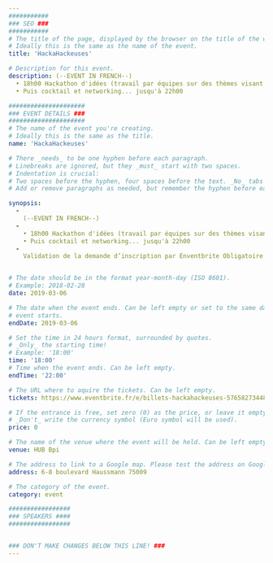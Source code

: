 ```yaml
---
###########
### SEO ###
###########
# The title of the page, displayed by the browser on the title of the window.
# Ideally this is the same as the name of the event.
title: 'HackaHackeuses'

# Description for this event. 
description: (--EVENT IN FRENCH--)
  • 18h00 Hackathon d'idées (travail par équipes sur des thèmes visant à soutenir la volonté des femmes à prendre leur place dans l'écosystème des Blockchains puis restitution) jusqu’à 20h30.
  • Puis cocktail et networking... jusqu'à 22h00 

#####################
### EVENT DETAILS ###
#####################
# The name of the event you're creating.
# Ideally this is the same as the title.
name: 'HackaHackeuses'

# There _needs_ to be one hyphen before each paragraph.
# Linebreaks are ignored, but they _must_ start with two spaces.
# Indentation is crucial:
# Two spaces before the hyphen, four spaces before the text. _No_ tabs allowed.
# Add or remove paragraphs as needed, but remember the hyphen before each entry.

synopsis:
  -
    (--EVENT IN FRENCH--)
  -
    • 18h00 Hackathon d'idées (travail par équipes sur des thèmes visant à soutenir la volonté des femmes à prendre leur place dans l'écosystème des Blockchains puis restitution) jusqu’à 20h30.
    • Puis cocktail et networking... jusqu'à 22h00 
  -
    Validation de la demande d’inscription par Enventbrite Obligatoire (https://www.eventbrite.fr/e/billets-hackahackeuses-57658273448)


# The date should be in the format year-month-day (ISO 8601).
# Example: 2018-02-28
date: 2019-03-06

# The date when the event ends. Can be left empty or set to the same day the
# event starts.
endDate: 2019-03-06

# Set the time in 24 hours format, surrounded by quotes.
# _Only_ the starting time!
# Example: '18:00'
time: '18:00'
# Time when the event ends. Can be left empty.
endTime: '22:00'

# The URL where to aquire the tickets. Can be left empty.
tickets: https://www.eventbrite.fr/e/billets-hackahackeuses-57658273448

# If the entrance is free, set zero (0) as the price, or leave it empty.
# _Don't_ write the currency symbol (Euro symbol will be used).
price: 0

# The name of the venue where the event will be held. Can be left empty.
venue: HUB Bpi 

# The address to link to a Google map. Please test the address on Google Maps.
address: 6-8 boulevard Haussmann 75009

# The category of the event. 
category: event

#################
### SPEAKERS ####
#################


### DON'T MAKE CHANGES BELOW THIS LINE! ###
---
```

<!-- ### DON'T MAKE CHANGES BELOW THIS LINE! ### -->

<Event-Content/>

